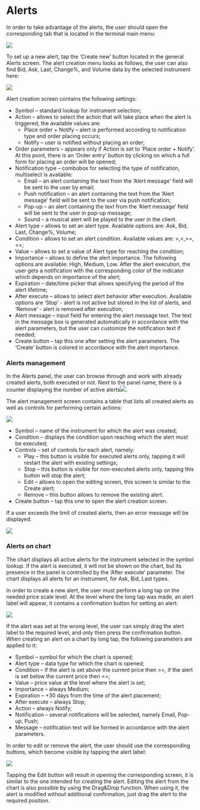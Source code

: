 # Alerts

In order to take advantage of the alerts, the user should open the corresponding tab that is located in the terminal main menu:

![](../../../.gitbook/assets/new1%20%282%29.jpg)

To set up a new alert, tap the ‘Create new’ button located in the general Alerts screen. The alert creation menu looks as follows, the user can also find Bid, Ask, Last, Change%, and Volume data by the selected instrument here:

![](../../../.gitbook/assets/new2%20%283%29.jpg)

Alert creation screen contains the following settings:

* Symbol – standard lookup for instrument selection;
* Action – allows to select the action that will take place when the alert is triggered, the available values are:
  * Place order + Notify – alert is performed according to notification type and order placing occurs;
  * Notify – user is notified without placing an order;
* Order parameters – appears only if Action is set to ‘Place order + Notify’. At this point, there is an ‘Order entry’ button by clicking on which a full form for placing an order will be opened;
* Notification type – combobox for selecting the type of notification, multiselect is available:
  * Email – an alert containing the text from the ‘Alert message’ field will be sent to the user by email;
  * Push notification – an alert containing the text from the ‘Alert message’ field will be sent to the user via push notification;
  * Pop-up – an alert containing the text from the ‘Alert message’ field will be sent to the user in pop-up message;
  * Sound – a musical alert will be played to the user in the client.
* Alert type – allows to set an alert type. Available options are: Ask, Bid, Last, Change%, Volume;
* Condition – allows to set an alert condition. Available values are: &gt;,&lt;,&gt;=,&lt;=;
* Value – allows to set a value of Alert type for reaching the condition;
* Importance – allows to define the alert importance. The following options are available: High, Medium, Low. After the alert execution, the user gets a notification with the corresponding color of the indicator which depends on importance of the alert;
* Expiration – date/time picker that allows specifying the period of the alert lifetime;
* After execute – allows to select alert behavior after execution. Available options are ‘Stop’ - alert is not active but stored in the list of alerts, and ‘Remove’ - alert is removed after execution;
* Alert message – input field for entering the alert message text. The text in the message box is generated automatically in accordance with the alert parameters, but the user can customize the notification text if needed;
* Create button – tap this one after setting the alert parameters. The ‘Create’ button is colored in accordance with the alert importance.

### Alerts management

In the Alerts panel, the user can browse through and work with already created alerts, both executed or not. Next to the panel name, there is a counter displaying the number of active alerts![](https://lh5.googleusercontent.com/Gp7Y1Gh2Th7Rarxym8YkTbNQ4hehmM_tccoJOyBeCZKYOotsUhSz6kSM4kUG19TrNIO3kXkvMiAVSDHRQDQoOS1aNFpWlYEXqL-7FLAf6YFHc7m7caXrZy7SBv0LLNy9STZuRge9).

The alert management screen contains a table that lists all created alerts as well as controls for performing certain actions:

![](../../../.gitbook/assets/new3.jpg)

* Symbol – name of the instrument for which the alert was created;
* Condition – displays the condition upon reaching which the alert must be executed;
* Controls – set of controls for each alert, namely:
  * Play – this button is visible for executed alerts only, tapping it will restart the alert with existing settings;
  * Stop – this button is visible for non-executed alerts only, tapping this button will stop the alert;
  * Edit – allows to open the editing screen, this screen is similar to the Create alert;
  * Remove – this button allows to remove the existing alert.
* Create button – tap this one to open the alert creation screen.

If a user exceeds the limit of created alerts, then an error message will be displayed.

![](../../../.gitbook/assets/ipad%20%282%29.png)

### Alerts on chart

The chart displays all active alerts for the instrument selected in the symbol lookup. If the alert is executed, it will not be shown on the chart, but its presence in the panel is controlled by the ‘After execute’ parameter. The chart displays all alerts for an instrument, for Ask, Bid, Last types. 

In order to create a new alert, the user must perform a long tap on the needed price scale level. At the level where the long tap was made, an alert label will appear, it contains a confirmation button for setting an alert:

![](../../../.gitbook/assets/screenshot_2-1-.jpg)

If the alert was set at the wrong level, the user can simply drag the alert label to the required level, and only then press the confirmation button. When creating an alert on a chart by long tap, the following parameters are applied to it:

* Symbol – symbol for which the chart is opened;
* Alert type – data type for which the chart is opened;
* Condition – if the alert is set above the current price then &gt;=, if the alert is set below the current price then &lt;=;
* Value – price value at the level where the alert is set;
* Importance – always Medium;
* Expiration – +30 days from the time of the alert placement;
* After execute – always Stop;
* Action – always Notify;
* Notification – several notifications will be selected, namely Email, Pop-up, Push;
* Message – notification text will be formed in accordance with the alert parameters.

In order to edit or remove the alert, the user should use the corresponding buttons, which become visible by tapping the alert label:

![](../../../.gitbook/assets/screenshot_2-2-%20%281%29.jpg)

Tapping the Edit button will result in opening the corresponding screen, it is similar to the one intended for creating the alert. Editing the alert from the chart is also possible by using the Drag&Drop function. When using it, the alert is modified without additional confirmation, just drag the alert to the required position.

